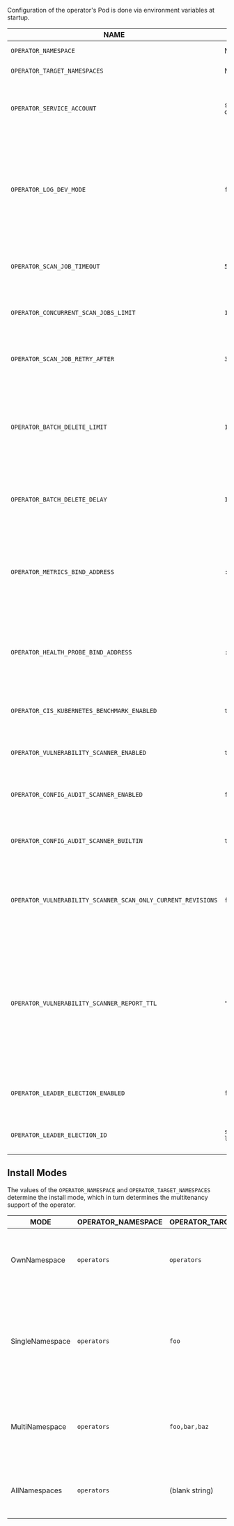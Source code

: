 Configuration of the operator's Pod is done via environment variables at startup.

| NAME                                                         | DEFAULT              | DESCRIPTION                                                                                                                                                                                                  |
|--------------------------------------------------------------|----------------------|--------------------------------------------------------------------------------------------------------------------------------------------------------------------------------------------------------------|
| `OPERATOR_NAMESPACE`                                         | N/A                  | See [Install modes](#install-modes)                                                                                                                                                                          |
| `OPERATOR_TARGET_NAMESPACES`                                 | N/A                  | See [Install modes](#install-modes)                                                                                                                                                                          |
| `OPERATOR_SERVICE_ACCOUNT`                                   | `starboard-operator` | The name of the service account assigned to the operator's pod                                                                                                                                               |
| `OPERATOR_LOG_DEV_MODE`                                      | `false`              | The flag to use (or not use) development mode (more human-readable output, extra stack traces and logging information, etc).                                                                                 |
| `OPERATOR_SCAN_JOB_TIMEOUT`                                  | `5m`                 | The length of time to wait before giving up on a scan job                                                                                                                                                    |
| `OPERATOR_CONCURRENT_SCAN_JOBS_LIMIT`                        | `10`                 | The maximum number of scan jobs create by the operator                                                                                                                                                       |
| `OPERATOR_SCAN_JOB_RETRY_AFTER`                              | `30s`                | The duration to wait before retrying a failed scan job                                                                                                                                                       |
| `OPERATOR_BATCH_DELETE_LIMIT`                                | `10`                 | The maximum number of config audit reports deleted by the operator when the plugin's config has changed.                                                                                                     |
| `OPERATOR_BATCH_DELETE_DELAY`                                | `10s`                | The duration to wait before deleting another batch of config audit reports.                                                                                                                                  |
| `OPERATOR_METRICS_BIND_ADDRESS`                              | `:8080`              | The TCP address to bind to for serving [Prometheus][prometheus] metrics. It can be set to `0` to disable the metrics serving.                                                                                |
| `OPERATOR_HEALTH_PROBE_BIND_ADDRESS`                         | `:9090`              | The TCP address to bind to for serving health probes, i.e. `/healthz/` and `/readyz/` endpoints.                                                                                                             |
| `OPERATOR_CIS_KUBERNETES_BENCHMARK_ENABLED`                  | `true`               | The flag to enable CIS Kubernetes Benchmark scanner                                                                                                                                                          |
| `OPERATOR_VULNERABILITY_SCANNER_ENABLED`                     | `true`               | The flag to enable vulnerability scanner                                                                                                                                                                     |
| `OPERATOR_CONFIG_AUDIT_SCANNER_ENABLED`                      | `false`              | The flag to enable plugin-based configuration audit scanner                                                                                                                                                  |
| `OPERATOR_CONFIG_AUDIT_SCANNER_BUILTIN`                      | `true`               | The flag to enable built-in configuration audit scanner                                                                                                                                                      |
| `OPERATOR_VULNERABILITY_SCANNER_SCAN_ONLY_CURRENT_REVISIONS` | `false`              | The flag to enable vulnerability scanner to only scan the current revision of a deployment                                                                                                                   |
| `OPERATOR_VULNERABILITY_SCANNER_REPORT_TTL`                  | `""`                 | The flag to set how long a vulnerability report should exist. When a old report is deleted a new one will be created by the controller. It can be set to `""` to disabled the TTL for vulnerability scanner. |
| `OPERATOR_LEADER_ELECTION_ENABLED`                           | `false`              | The flag to enable operator replica leader election                                                                                                                                                          |
| `OPERATOR_LEADER_ELECTION_ID`                                | `starboard-lock`     | The name of the resource lock for leader election                                                                                                                                                            |

## Install Modes

The values of the `OPERATOR_NAMESPACE` and `OPERATOR_TARGET_NAMESPACES` determine
the install mode, which in turn determines the multitenancy support of the operator.

| MODE            | OPERATOR_NAMESPACE | OPERATOR_TARGET_NAMESPACES | DESCRIPTION                                                                                                    |
|-----------------|--------------------|----------------------------|----------------------------------------------------------------------------------------------------------------|
| OwnNamespace    | `operators`        | `operators`                | The operator can be configured to watch events in the namespace it is deployed in.                             |
| SingleNamespace | `operators`        | `foo`                      | The operator can be configured to watch for events in a single namespace that the operator is not deployed in. |
| MultiNamespace  | `operators`        | `foo,bar,baz`              | The operator can be configured to watch for events in more than one namespace.                                 |
| AllNamespaces   | `operators`        | (blank string)             | The operator can be configured to watch for events in all namespaces.                                          |

[prometheus]: https://github.com/prometheus
